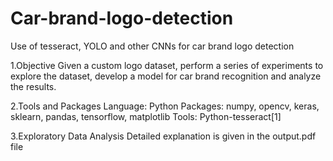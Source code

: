 # Car-brand-logo-detection
Use of tesseract, YOLO and other CNNs for car brand logo detection

1.Objective
Given a custom logo dataset, perform a series of experiments to explore the dataset, develop a model for car brand recognition and analyze the results.


2.Tools and Packages
Language: Python
Packages: numpy, opencv, keras, sklearn, pandas, tensorflow, matplotlib
Tools: Python-tesseract[1]

3.Exploratory Data Analysis
Detailed explanation is given in the output.pdf file 
